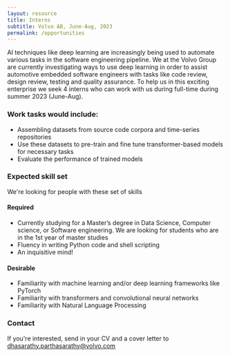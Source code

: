 ```yaml
---
layout: resource
title: Interns
subtitle: Volvo AB, June-Aug, 2023
permalink: /opportunities
---
```


AI techniques like deep learning are increasingly being used to automate various tasks in the software engineering pipeline. We at the Volvo Group are currently investigating ways to use deep learning in order to assist automotive embedded software engineers with tasks like code review, design review, testing and quality assurance. To help us in this exciting enterprise we seek 4 interns who can work with us during full-time during summer 2023 (June-Aug).

### Work tasks would include:
- Assembling datasets from source code corpora and time-series repositories
- Use these datasets to pre-train and fine tune transformer-based models for necessary tasks
- Evaluate the performance of trained models

### Expected skill set
We're looking for people with these set of skills

#### Required
- Currently studying for a Master’s degree in Data Science, Computer science, or Software engineering. We are looking for students who are in the 1st year of master studies
- Fluency in writing Python code and shell scripting
- An inquisitive mind!

#### Desirable
- Familiarity with machine learning and/or deep learning frameworks like PyTorch
- Familiarity with transformers and convolutional neural networks
- Familiarity with Natural Language Processing

### Contact
If you're interested, send in your CV and a cover letter to dhasarathy.parthasarathy@volvo.com
